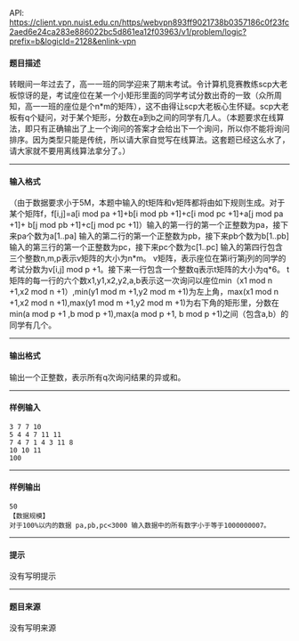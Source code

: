 API: https://client.vpn.nuist.edu.cn/https/webvpn893ff9021738b0357186c0f23fc2aed6e24ca283e886022bc5d861ea12f03963/v1/problem/logic?prefix=b&logicId=2128&enlink-vpn

#### 题目描述

转眼间一年过去了，高一一班的同学迎来了期末考试。令计算机竞赛教练scp大老板惊讶的是，考试座位在某一个小矩形里面的同学考试分数出奇的一致（众所周知，高一一班的座位是个n\*m的矩阵），这不由得让scp大老板心生怀疑。scp大老板有q个疑问，对于某个矩形，分数在a到b之间的同学有几人。（本题要求在线算法，即只有正确输出了上一个询问的答案才会给出下一个询问，所以你不能将询问排序。因为类型只能是传统，所以请大家自觉写在线算法。这套题已经这么水了，请大家就不要用离线算法拿分了。）

---

#### 输入格式

（由于数据要求小于5M，本题中输入的t矩阵和v矩阵都将由如下规则生成。对于某个矩阵f，f\[i,j\]=a\[i mod pa +1\]+b\[i mod pb +1\]+c\[i mod pc +1\]+a\[j mod pa +1\]+ b\[j mod pb +1\]+c\[j mod pc +1\]）输入的第一行的第一个正整数为pa，接下来pa个数为a\[1..pa\] 输入的第二行的第一个正整数为pb，接下来pb个数为b\[1..pb\] 输入的第三行的第一个正整数为pc，接下来pc个数为c\[1..pc\] 输入的第四行包含三个整数n,m,p表示v矩阵的大小为n\*m。 v矩阵，表示座位在第i行第j列的同学的考试分数为v\[i,j\] mod p +1。接下来一行包含一个整数q表示t矩阵的大小为q\*6。 t矩阵的每一行的六个数x1,y1,x2,y2,a,b表示这一次询问以座位min（x1 mod n +1,x2 mod n +1）,min(y1 mod m +1,y2 mod m +1)为左上角，max(x1 mod n +1,x2 mod n +1),max(y1 mod m +1,y2 mod m +1)为右下角的矩形里，分数在min(a mod p +1 ,b mod p +1),max(a mod p +1, b mod p +1)之间（包含a,b）的同学有几个。

---

#### 输出格式

输出一个正整数，表示所有q次询问结果的异或和。

---

#### 样例输入
```
3 7 7 10
5 4 4 7 11 11
7 4 7 1 4 3 11 8
10 10 11
100

```

---

#### 样例输出
```
50
【数据规模】
对于100%以内的数据 pa,pb,pc<3000 输入数据中的所有数字小于等于1000000007。

```

---

#### 提示

没有写明提示

---

#### 题目来源

没有写明来源